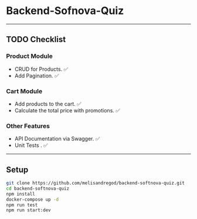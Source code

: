# **Backend-Sofnova-Quiz**

---

## **TODO Checklist**
### **Product Module**
- CRUD for Products. ✅ 
- Add Pagination. ✅ 

### **Cart Module**
- Add products to the cart. ✅ 
- Calculate the total price with promotions. ✅ 

### **Other Features**
- API Documentation via Swagger. ✅ 
- Unit Tests . ✅ 

---

## **Setup**
```bash
git clone https://github.com/melisandregod/backend-softnova-quiz.git
cd backend-softnova-quiz
npm install
docker-compose up -d
npm run test
npm run start:dev
```

